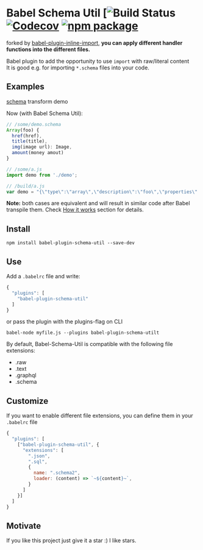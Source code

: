 # Babel Schema Util [![Build Status](https://travis-ci.org/ycjcl868/babel-plugin-schema-util.svg?branch=master) [![Codecov](https://img.shields.io/codecov/c/github/ycjcl868/babel-plugin-schema-util/master.svg?style=flat-square)](https://codecov.io/gh/ycjcl868/babel-plugin-schema-util/branch/master) [![npm package](https://img.shields.io/npm/v/babel-plugin-schema-util.svg?style=flat-square)](https://www.npmjs.org/package/babel-plugin-schema-util)

forked by [babel-plugin-inline-import](https://github.com/credcollective/babel-plugin-inline-import), **you can apply different handler functions into the different files.**

Babel plugin to add the opportunity to use `import` with raw/literal content<br>
It is good e.g. for importing `*.schema` files into your code.

## Examples
[schema](https://www.npmjs.com/package/schema-util) transform demo

Now (with Babel Schema Util):
```javascript
// /some/demo.schema
Array(foo) {
  href(href),
  title(title),
  img(image url): Image,
  amount(money amout)
}

// /some/a.js
import demo from './demo';
```

```javascript
// /build/a.js
var demo = "{\"type\":\"array\",\"description\":\"foo\",\"properties\":{\"href\":{\"type\":\"string\",\"description\":\"href\"},\"title\":{\"type\":\"string\",\"description\":\"title\"},\"img\":{\"type\":\"image\",\"description\":\"image url\"},\"amount\":{\"type\":\"string\",\"description\":\"money amout\"}}}";

```

**Note:** both cases are equivalent and will result in similar code after Babel transpile them. Check [How it works](#how-it-works) section for details.

## Install
```
npm install babel-plugin-schema-util --save-dev
```

## Use
Add a `.babelrc` file and write:
```javascript
{
  "plugins": [
    "babel-plugin-schema-util"
  ]
}
```
or pass the plugin with the plugins-flag on CLI
```
babel-node myfile.js --plugins babel-plugin-schema-utilt
```

By default, Babel-Schema-Util is compatible with the following file extensions:

* .raw
* .text
* .graphql
* .schema


## Customize
If you want to enable different file extensions, you can define them in your `.babelrc` file
```javascript
{
  "plugins": [
    ["babel-plugin-schema-util", {
      "extensions": [
        ".json",
        ".sql",
        {
          name: ".schema2",
          loader: (content) => `~${content}~`,
        }
      ]
    }]
  ]
}
```

## Motivate
If you like this project just give it a star :) I like stars.
